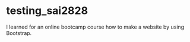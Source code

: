 # testing_sai2828
I learned for an online bootcamp course how to make a website by using Bootstrap. 
